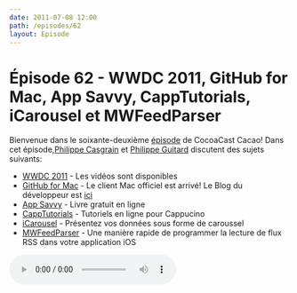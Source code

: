 ```yaml
---
date: 2011-07-08 12:00
path: /episodes/62
layout: Episode
---
```

# Épisode 62 - WWDC 2011, GitHub for Mac, App Savvy, CappTutorials, iCarousel et MWFeedParser
<p>Bienvenue dans le soixante-deuxième <a href="https://archive.org/download/cacaocast/cacaocast_62.mp3" title="CocoaCast Cacao Episode 62">épisode</a> de CocoaCast Cacao! Dans cet épisode,<a href="http://www.twitter.com/philippec" title="Philippe Casgrain sur Twitter">Philippe Casgrain</a> et <a href="http://www.twitter.com/philippeguitard" title="Philippe Guitard sur Twitter">Philippe Guitard</a> discutent des sujets suivants:</p>
<ul><li><a href="http://developer.apple.com/videos/wwdc/2011/" title="WWDC 2011">WWDC 2011</a> - Les vidéos sont disponibles</li>
<li><a href="http://mac.github.com/" title="GitHub for Mac">GitHub for Mac</a> - Le client Mac officiel est arrivé! Le Blog du développeur est <a href="http://warpspire.com/posts/designing-github-mac/">ici</a></li>
<li><a href="http://ofps.oreilly.com/titles/9781449389765/" title="App Savvy">App Savvy</a> - Livre gratuit en ligne</li>
<li><a href="http://capptutorials.net/" title="CappTutorials">CappTutorials</a> - Tutoriels en ligne pour Cappucino</li>
<li><a href="https://github.com/demosthenese/iCarousel" title="iCarousel">iCarousel</a> - Présentez vos données sous forme de caroussel</li>
<li><a href="https://github.com/logicaroma/MWFeedParser" title="MWFeedParser">MWFeedParser</a> - Une manière rapide de programmer la lecture de flux RSS dans votre application iOS</li>
</ul>
<p><audio controls><source src="https://archive.org/download/cacaocast/cacaocast_62.mp3" type="audio/mpeg"><source src="https://archive.org/download/cacaocast/cacaocast_62.mp3" type="audio/mp4">Votre navigateur ne supporte pas l'élément audio / Your browser does not support the audio element.</audio></p>

